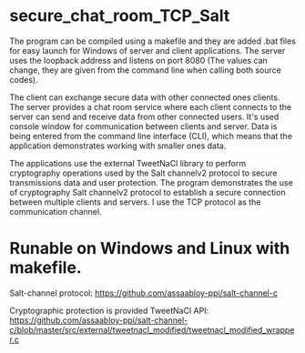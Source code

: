 # secure_chat_room_TCP_Salt

The program can be compiled using a makefile and they are added .bat files for easy launch for Windows of server and client applications. The server uses the loopback address and listens on port 8080 (The values can change, they are given from the command line when calling both source codes).

The client can exchange secure data with other connected ones
clients. The server provides a chat room service where each client connects to the server
can send and receive data from other connected users. It's used
console window for communication between clients and server. Data is being entered
from the command line interface (CLI), which means that the application demonstrates working with smaller ones
data.

The applications use the external TweetNaCl library to perform cryptography
operations used by the Salt channelv2 protocol to secure transmissions
data and user protection. The program demonstrates the use of cryptography
Salt channelv2 protocol to establish a secure connection between
multiple clients and servers. I use the TCP protocol as the communication channel.

# Runable on Windows and Linux with makefile.
Salt-channel protocol: https://github.com/assaabloy-ppi/salt-channel-c

Cryptographic protection is provided TweetNaCl API: https://github.com/assaabloy-ppi/salt-channel-c/blob/master/src/external/tweetnacl_modified/tweetnacl_modified_wrapper.c

